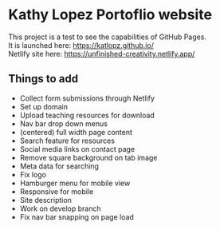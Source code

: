 # Kathy Lopez Portoflio website

This project is a test to see the capabilities of GitHub Pages.  
It is launched here: https://katlopz.github.io/  
Netlify site here: https://unfinished-creativity.netlify.app/  

## Things to add 
* Collect form submissions through Netlify 
* Set up domain
* Upload teaching resources for download
* Nav bar drop down menus
* (centered) full width page content
* Search feature for resources
* Social media links on contact page
* Remove square background on tab image
* Meta data for searching
* Fix logo
* Hamburger menu for mobile view 
* Responsive for mobile
* Site description
* Work on develop branch
* Fix nav bar snapping on page load
